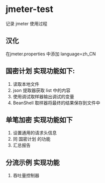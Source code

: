 # jmeter-test

记录 jmeter 使用过程

## 汉化
在jmeter.properties 中添加 language=zh_CN

## 国密计划 实现功能如下:

1. 读取本地文件
2. json 提取器获取 list 中的内容
3. 使用调试取样器输出调试的变量
4. BeanShell 取样器将最终的结果保存到文件中

## 单笔加密 实现功能如下

1. 设置通用的请求头信息
2. 同 国密计划 的功能
3. 汇总报告

## 分流示例 实现功能

1. 吞吐量控制器
